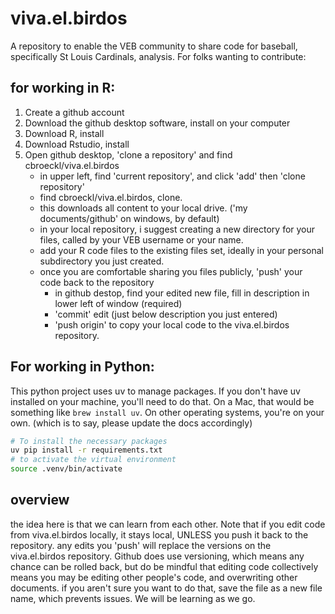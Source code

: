 # viva.el.birdos
A repository to enable the VEB community to share code for baseball, specifically St Louis Cardinals, analysis.  For folks wanting to contribute: 


## for working in R:
1. Create a github account
2. Download the github desktop software, install on your computer
3. Download R, install
4. Download Rstudio, install
5. Open github desktop, 'clone a repository' and find cbroeckl/viva.el.birdos
    - in upper left, find 'current repository', and click 'add' then 'clone repository'
    - find cbroeckl/viva.el.birdos, clone.  
    - this downloads all content to your local drive. ('my documents/github' on windows, by default)
    - in your local repository, i suggest creating a new directory for your files, called by your VEB username or your name. 
    - add your R code files to the existing files set, ideally in your personal subdirectory you just created.
    - once you are comfortable sharing you files publicly, 'push' your code back to the repository
       - in github destop, find your edited new file, fill in description in lower left of window (required)
       - 'commit' edit (just below description you just entered)
       - 'push origin' to copy your local code to the viva.el.birdos repository.  

## For working in Python: 
This python project uses uv to manage packages. If you don't have uv installed
on your machine, you'll need to do that. On a Mac, that would be something like 
`brew install uv`. On other operating systems, you're on your own. (which is to 
say, please update the docs accordingly)

```bash
# To install the necessary packages
uv pip install -r requirements.txt
# to activate the virtual environment
source .venv/bin/activate
```

## overview
the idea here is that we can learn from each other.  Note that if you edit code from viva.el.birdos locally, it stays local, UNLESS you push it back to the repository.  any edits you 'push' will replace the versions on the viva.el.birdos repository.  Github does use versioning, which means any chance can be rolled back, but do be mindful that editing code collectively means you may be editing other people's code, and overwriting other documents.  if you aren't sure you want to do that, save the file as a new file name, which prevents issues.  We will be learning as we go.
